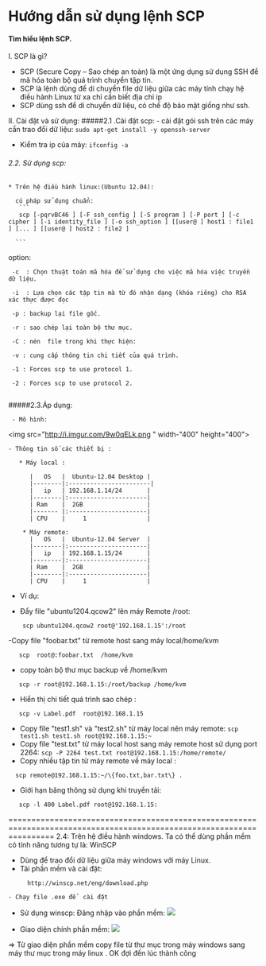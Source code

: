 Hướng dẫn sử dụng lệnh SCP
==========
#### Tìm hiểu lệnh SCP.

 I. SCP là gì?
- SCP (Secure Copy – Sao chép an toàn) là một ứng dụng sử dụng SSH để mã hóa toàn bộ quá trình chuyển tập tin.
- SCP  là lệnh dùng để di chuyển file dữ liệu giữa các máy tính chạy hệ điều hành Linux từ xa chỉ cần biết địa chỉ ip
- SCP dùng ssh để di chuyển dữ liệu, có chế độ bảo mật giống như ssh.

 II. Cài đặt và sử dụng:
  #####2.1 .Cài đặt scp:
    - cài đặt gói ssh trên các máy cần trao đổi dữ liệu:
     ```
      sudo apt-get install -y openssh-server
    ```
   - Kiểm tra ip của máy:
    ```
       ifconfig -a 
    ```
###### 2.2. Sử dụng scp:
   
    * Trên hệ điều hành linux:(Ubuntu 12.04):
     
      cú pháp sử dụng chuẩn:
       ```
       scp [-pqrvBC46 ] [-F ssh_config ] [-S program ] [-P port ] [-c cipher ] [-i identity_file ] [-o ssh_option ] [[user@ ] host1 : file1 ] [... ] [[user@ ] host2 : file2 ]
       
	  ```
  option:
   ```
    -c  : Chọn thuật toán mã hóa để sử dụng cho việc mã hóa việc truyền dữ liệu.
   
    -i  : Lựa chọn các tập tin mà từ đó nhận dạng (khóa riêng) cho RSA xác thực được đọc
	
    -p : backup lại file gốc.
	
    -r : sao chép lại toàn bộ thư mục.
    
    -C : nén  file trong khi thực hiện:
	   
    -v : cung cấp thông tin chi tiết của quá trình.
    
    -1 : Forces scp to use protocol 1.
   
    -2 : Forces scp to use protocol 2.
    
   ```
 

 #####2.3.Áp dụng:
  
     - Mô hình:
	   
<img src="http://i.imgur.com/9w0qELk.png " width-"400" height="400"> 
		 
    - Thông tin số các thiết bị :
    
  ```    
     * Máy local :
       
        |   OS   |  Ubuntu-12.04 Desktop |
        |--------|:-----------------------|
        |   ip   | 192.168.1.14/24       |
        |--------|:----------------------|
        | Ram    |  2GB                  |
        |------- |:----------------------|
        | CPU    |     1                 |
        
      * Máy remote: 
        |   OS   |  Ubuntu-12.04 Server  |
        |--------|:----------------------|
        |   ip   | 192.168.1.15/24       |
        |--------|:----------------------|
        | Ram    |  2GB                  |
        |--------|:----------------------|
        | CPU    |     1                 |
   ```

  * Ví dụ:
  
   - Đẩy file "ubuntu1204.qcow2" lên máy Remote /root:
   ```
       scp ubuntu1204.qcow2 root@'192.168.1.15':/root
   ```
   -Copy  file "foobar.txt" từ remote host sang máy local/home/kvm
   
   ```
      scp  root@:foobar.txt  /home/kvm
   ```
   - copy toàn bộ thư mục backup về /home/kvm
   ```
      scp -r root@192.168.1.15:/root/backup /home/kvm
   ```
   - Hiển thị chi tiết quá trình sao chép : 
   ```
      scp -v Label.pdf  root@192.168.1.15
   ```
   - Copy file "test1.sh" và  "test2.sh" từ máy local nên máy remote:
    ```
       scp test1.sh test1.sh root@192.168.1.15:~
    ```
   - Copy file "test.txt" từ máy local host sang máy  remote host sử dụng port 2264:
    ```
      scp -P 2264 test.txt root@192.168.1.15:/home/remote/
    ```
  - Copy nhiều tập tin từ máy remote về máy local : 
   ```
     scp remote@192.168.1.15:~/\{foo.txt,bar.txt\} .
   ```
  - Giới hạn băng thông sử dụng khi truyền tải:
   ````
      scp -l 400 Label.pdf root@192.168.1.15:
   ````


 
   ======================================================================================================================
   2.4:  Trên hệ điều hành windows. Ta có thể dùng phần mềm có tính năng tương tự là: WinSCP
   - Dùng để trao đổi dữ liệu giữa máy windows với máy Linux.
   - Tải phần mềm và cài đặt:
     ```
	   http://winscp.net/eng/download.php
	 ```
	- Chạy file .exe để  cài đặt
	 


	
  - Sử dụng winscp: 
      Đăng nhập vào phần mềm:
	   <img src="http://i.imgur.com/gIdXo3C.png">


  - Giao diện chính phần mềm:
          <img src="http://i.imgur.com/NqimEhz.png">


   => Từ giao diện phần mềm copy file từ thư mục trong  máy windows sang máy thư mục trong máy linux . OK đợi đến lúc thành công

